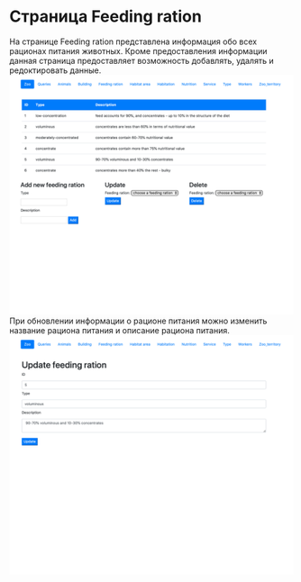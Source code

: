 # Страница Feeding ration

На странице Feeding ration представлена информация обо всех рационах питания животных. Кроме предоставления информации данная страница предоставляет возможность добавлять, удалять и редоктировать данные.
![](8.png)
При обновлении информации о рационе питания можно изменить название рациона питания и описание рациона питания.
![](9.png)